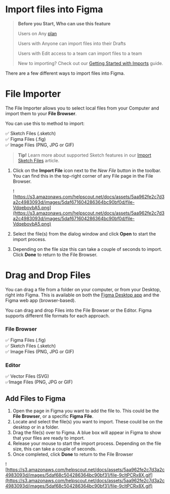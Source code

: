 # Import files into Figma

>**Before you Start, Who can use this feature**
>
>Users on Any [plan](https://help.figma.com/hc/en-us/articles/360040328273)
>
>Users with Anyone can import files into their Drafts
>
>Users with Edit access to a team can import files to a team
>
>New to importing? Check out our [Getting Started with Imports](https://help.figma.com/#) guide.

There are a few different ways to import files into Figma.

# File Importer

The File Importer allows you to select local files from your Computer and import them to your **File Browser**.

You can use this to method to import:

✅ Sketch Files (.sketch)  
✅ Figma Files (.fig)  
✅ Image Files (PNG, JPG or GIF)

>**Tip!** Learn more about supported Sketch features in our [Import Sketch Files](https://help.figma.com/hc/en-us/articles/360040514273) article.

1.  Click on the **Import File** icon next to the _New File_ button in the toolbar. You can find this in the top-right corner of any File page in the File Browser.
    
    ![https://s3.amazonaws.com/helpscout.net/docs/assets/5aa962fe2c7d3a2c4983093d/images/5daf671604286364bc90bf0d/file-VdqebovbA5.png](https://s3.amazonaws.com/helpscout.net/docs/assets/5aa962fe2c7d3a2c4983093d/images/5daf671604286364bc90bf0d/file-VdqebovbA5.png)
    
2.  Select the file(s) from the dialog window and click **Open** to start the import process.
    
3.  Depending on the file size this can take a couple of seconds to import. Click **Done** to return to the File Browser.
    

# Drag and Drop Files

You can drag a file from a folder on your computer, or from your Desktop, right into Figma. This is available on both the [Figma Desktop app](https://www.figma.com/downloads/) and the Figma web app (browser-based).

You can drag and drop Files into the File Browser or the Editor. Figma supports different file formats for each approach.

### File Browser

✅ Figma Files (.fig)  
✅ Sketch Files (.sketch)  
✅ Image Files (PNG, JPG or GIF)

### Editor

✅ Vector Files (SVG)  
✅Image Files (PNG, JPG or GIF)

## Add Files to Figma

1.  Open the page in Figma you want to add the file to. This could be the **File Browser**, or a specific **Figma File**.
2.  Locate and select the file(s) you want to import. These could be on the desktop or in a folder.
3.  Drag the file(s) over to Figma. A blue box will appear in Figma to show that your files are ready to import.
4.  Release your mouse to start the import process. Depending on the file size, this can take a couple of seconds.
5.  Once completed, click **Done** to return to the File Browser

![https://s3.amazonaws.com/helpscout.net/docs/assets/5aa962fe2c7d3a2c4983093d/images/5daf68c504286364bc90bf31/file-9cltPCRx8X.gif](https://s3.amazonaws.com/helpscout.net/docs/assets/5aa962fe2c7d3a2c4983093d/images/5daf68c504286364bc90bf31/file-9cltPCRx8X.gif)
